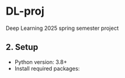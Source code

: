 # DL-proj
Deep Learning 2025 spring semester project


## 2. Setup
- Python version: 3.8+
- Install required packages:
